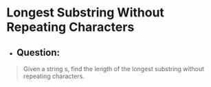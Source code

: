 # Longest Substring Without Repeating Characters
- ## Question:
>Given a string s, find the length of the longest substring without repeating characters.

